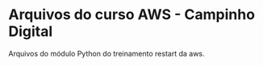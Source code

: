 # Arquivos do curso AWS - Campinho Digital
Arquivos do módulo Python do treinamento restart da aws.
